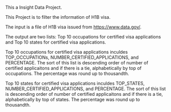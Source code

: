 This a Insight Data Project.

This Project is to filter the information of H1B visa.

The input is a file of H1B visa issued from https://www.data.gov/.

The output are two lists: Top 10 occupations for certified visa applications and Top 10 states for certified visa applications. 

Top 10 occupations for certified visa applications inculdes TOP_OCCUPATIONs, NUMBER_CERTIFIED_APPLICATIONS, and PERCENTAGE. The sort of this list is descending order of number of certified applicaitons and if there is a tie, alphabetically by top of occupations. The percentage was round up to thousandth.

Top 10 states for certified visa applications inculdes TOP_STATES, NUMBER_CERTIFIED_APPLICATIONS, and PERCENTAGE. The sort of this list is descending order of number of certified applicaitons and if there is a tie, alphabetically by top of states. The percentage was round up to thousandth.
